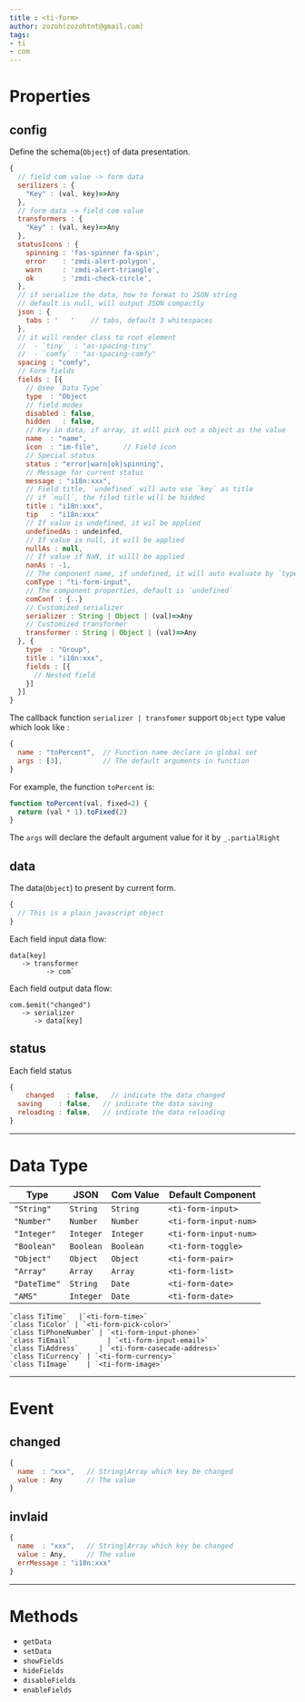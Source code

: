 ```yaml
---
title : <ti-form>
author: zozoh(zozohtnt@gmail.com)
tags:
- ti
- com
---
```


# Properties

## config

Define the schema(`Object`) of  data presentation.

```js
{
  // field com value -> form data
  serilizers : {
    "Key" : (val, key)=>Any
  },
  // form data -> field com value
  transformers : {
    "Key" : (val, key)=>Any
  },
  statusIcons : {
    spinning : 'fas-spinner fa-spin',
    error    : 'zmdi-alert-polygon',
    warn     : 'zmdi-alert-triangle',
    ok       : 'zmdi-check-circle',
  },
  // if serialize the data, how to format to JSON string
  // default is null, will output JSON compactly
  json : {
    tabs : '   '    // tabs, default 3 whitespaces
  },
  // it will render class to root element
  //  - `tiny`  : "as-spacing-tiny"
  //  - `comfy` : "as-spacing-comfy"
  spacing : "comfy",
  // Form fields
  fields : [{
    // @see `Data Type`
    type  : "Object
    // field modes
    disabled : false,
    hidden   : false,
    // Key in data, if array, it will pick out a object as the value
    name  : "name",
    icon  : "im-file",      // Field icon
    // Special status
    status : "error|warn|ok|spinning",
    // Message for current status
    message : "i18n:xxx",
    // Field title, `undefined` will auto use `key` as title
    // if `null`, the filed title will be hidded
    title : "i18n:xxx",
    tip   : "i18n:xxx"
    // If value is undefined, it wil be applied
    undefinedAs : undeinfed,
    // If value is null, it will be applied
    nullAs : null,
    // If value if NaN, it willl be applied
    nanAs : -1,
    // The component name, if undefined, it will auto evaluate by `type`
    comType : "ti-form-input",
    // The component properties, default is `undefined`
    comConf : {..}
    // Customized serializer
    serializer : String | Object | (val)=>Any
    // Customized transformer
    transformer : String | Object | (val)=>Any
  }, {
  	type  : "Group",
  	title : "i18n:xxx",
  	fields : [{
      // Nested field
  	}]
  }]
}
```

The callback function `serializer | transfomer` support `Object` type value which look like :

```js
{
  name : "toPercent",  // Function name declare in global set
  args : [3],          // The default arguments in function
}
```

For example, the function `toPercent` is:

```js
function toPercent(val, fixed=2) {
  return (val * 1).toFixed(2)
}
```

The `args` will declare the default argument value for it by `_.partialRight`


## data

The data(`Object`) to present by current form.

```js
{
  // This is a plain javascript object
}
```

Each field input data flow:  

```
data[key] 
   -> transformer
         -> com`
```
Each field output data flow:

```
com.$emit("changed")
   -> serializer
      -> data[key]
```

## status

Each field status

```js
{
	changed   : false,   // indicate the data changed
  saving    : false,   // indicate the data saving
  reloading : false,   // indicate the data reloading
}
```

--------------------------------------------------------------------------------------
# Data Type

  Type              | JSON            | Com Value  | Default Component
----------------------|------------------|------------------|-------------------
`"String"`    | `String`   | `String`  | `<ti-form-input>`
`"Number"`    | `Number`   |`Number`   | `<ti-form-input-num>`
`"Integer"`  | `Integer`|`Integer`   | `<ti-form-input-num>`
`"Boolean"`  | `Boolean`|`Boolean` |`<ti-form-toggle>`
`"Object"`    | `Object`   | `Object`  | `<ti-form-pair>`
`"Array"`       | `Array`     |`Array`      | `<ti-form-list>`
`"DateTime"`| `String`   |`Date`        | `<ti-form-date>`
`"AMS"`            | `Integer`|`Date`        | `<ti-form-date>`

```
`class TiTime`   |`<ti-form-time>`
`class TiColor` | `<ti-form-pick-color>`
`class TiPhoneNumber` | `<ti-form-input-phone>` 
`class TiEmail`         | `<ti-form-input-email>` 
`class TiAddress`     | `<ti-form-casecade-address>` 
`class TiCurrency` | `<ti-form-currency>` 
`class TiImage`    | `<ti-form-image>` 
```

--------------------------------------------------------------------------------------
# Event

## changed

```js
{
  name  : "xxx",   // String|Array which key be changed
  value : Any      // The value
}
```

## invlaid

```js
{
  name  : "xxx",   // String|Array which key be changed
  value : Any,     // The value
  errMessage : "i18n:xxx"
}
```

--------------------------------------------------------------------------------------
# Methods

- `getData`
- `setData`
- `showFields`
- `hideFields`
- `disableFields`
- `enableFields`








